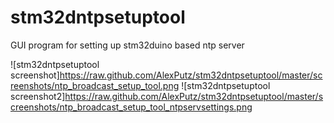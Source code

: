 # stm32dntpsetuptool
GUI program for setting up stm32duino based ntp server

![stm32dntpsetuptool screenshot]https://raw.github.com/AlexPutz/stm32dntpsetuptool/master/screenshots/ntp_broadcast_setup_tool.png
![stm32dntpsetuptool screenshot2]https://raw.github.com/AlexPutz/stm32dntpsetuptool/master/screenshots/ntp_broadcast_setup_tool_ntpservsettings.png
